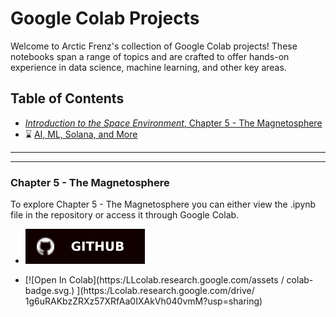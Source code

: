 # Google Colab Projects

Welcome to Arctic Frenz's collection of Google Colab projects! These notebooks span a range of topics and are crafted to offer hands-on experience in data science, machine learning, and other key areas.

## Table of Contents

- [*Introduction to the Space Environment*, Chapter 5 - The Magnetosphere](https://github.com/davidbeard741/Google-Colab-Public/blob/73caad023e6cc17e8412ce272f3630c896c6d61c/Chapter_5.ipynb)
- ⌛ [AI, ML, Solana, and More](https://articfrenz.com)

***  
___

### Chapter 5 - The Magnetosphere

To explore Chapter 5 - The Magnetosphere you can either view the .ipynb file in the repository or access it through Google Colab.

- [![Open In GitHub](https://github.com/davidbeard741/Google-Colab-Public/blob/main/public/GitHub-100000.svg)](https://github.com/davidbeard741/Google-Colab-Public/blob/73caad023e6cc17e8412ce2723630c896c6d61c/Chapter_5.ipynb)

- [![Open In Colab](https:/LLcolab.research.google.com/assets / colab-badge.svg.) ](https:/Lcolab.research.google.com/drive/ 1g6uRAKbzZRXz57XRfAa0IXAkVh040vmM?usp=sharing)
